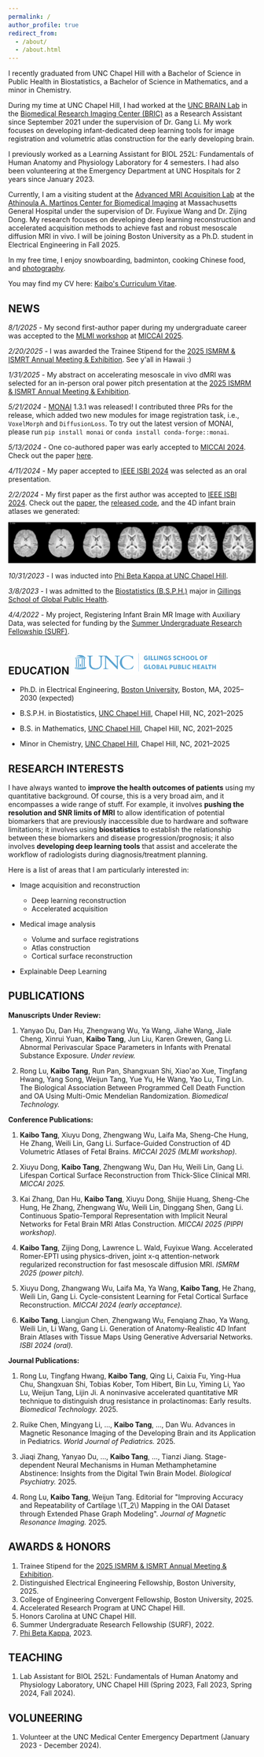 ```yaml
---
permalink: /
author_profile: true
redirect_from: 
  - /about/
  - /about.html
---
```



I recently graduated from UNC Chapel Hill with a Bachelor of Science in Public Health in Biostatistics, a Bachelor of Science in Mathematics, and a minor in Chemistry. 

During my time at UNC Chapel Hill, I had worked at the [UNC BRAIN Lab](https://bbm.web.unc.edu/) 
in the [Biomedical Research Imaging Center (BRIC)](https://www.med.unc.edu/bric/) as a Research Assistant
since September 2021 under the supervision of Dr. Gang Li. 
My work focuses on developing infant-dedicated deep learning tools for image registration and volumetric atlas construction for the early developing brain.

I previously worked as a Learning Assistant for BIOL 252L: Fundamentals of Human Anatomy and Physiology Laboratory for 4 semesters. 
I had also been volunteering at the Emergency Department at UNC Hospitals for 2 years since January 2023.

Currently, I am a visiting student at the [Advanced MRI Acquisition Lab](https://mriacq-lab.martinos.org) at the [Athinoula A. Martinos Center for Biomedical Imaging](https://www.martinos.org) at Massachusetts General Hospital under the supervision of Dr. Fuyixue Wang and Dr. Zijing Dong.
My research focuses on developing deep learning reconstruction and accelerated acquisition methods to achieve fast and robust mesoscale diffusion MRI in vivo. 
I will be joining Boston University as a Ph.D. student in Electrical Engineering in Fall 2025.

In my free time, I enjoy snowboarding, badminton, cooking Chinese food, and [photography](https://kvttt.myportfolio.com/).

You may find my CV here: [Kaibo's Curriculum Vitae](/files/Kaibo_Tang_CV.pdf).


NEWS
----

*8/1/2025* - My second first-author paper during my undergraduate career was accepted to the [MLMI workshop](https://sites.google.com/view/mlmi2025/) at [MICCAI 2025](https://conferences.miccai.org/2025/).

*2/20/2025* - I was awarded the Trainee Stipend for the [2025 ISMRM & ISMRT Annual Meeting & Exhibition](https://www.ismrm.org/25m/). See y'all in Hawaii :)

*1/31/2025* - My abstract on accelerating mesoscale in vivo dMRI was selected for an in-person oral power pitch presentation at the [2025 ISMRM & ISMRT Annual Meeting & Exhibition](https://www.ismrm.org/25m/).

*5/21/2024* - [MONAI](https://monai.io/) 1.3.1 was released! I contributed three PRs for the release, 
              which added two new modules for image registration task, i.e., `VoxelMorph` and `DiffusionLoss`.
              To try out the latest version of MONAI, please run `pip install monai` or `conda install conda-forge::monai`.

*5/13/2024* - One co-authored paper was early accepted to [MICCAI 2024](https://conferences.miccai.org/2024/en/). 
Check out the paper [here](https://link.springer.com/chapter/10.1007/978-3-031-72104-5_21).

*4/11/2024* - My paper accepted to [IEEE ISBI 2024](https://biomedicalimaging.org/2024/) was selected as an oral presentation.

*2/2/2024* - My first paper as the first author was accepted to [IEEE ISBI 2024](https://biomedicalimaging.org/2024/). 
Check out the [paper](https://doi.org/10.1109/ISBI56570.2024.10635754), the [released code](https://github.com/kvttt/4DInfantAtlas), and the 4D infant brain atlases we generated:

![4D Infant Brain Atlases](/images/atlas.jpg)

*10/31/2023* - I was inducted into 
[Phi Beta Kappa at UNC Chapel Hill](https://uncnews.unc.edu/2023/10/31/259-students-inducted-into-phi-beta-kappa-at-unc-chapel-hill/).

*3/8/2023* - I was admitted to the [Biostatistics (B.S.P.H.)](https://sph.unc.edu/bios/biostatistics/) major 
in [Gillings School of Global Public Health](https://sph.unc.edu/).

*4/4/2022* - My project, Registering Infant Brain MR Image with Auxiliary Data, 
was selected for funding by the [Summer Undergraduate Research Fellowship (SURF)](https://our.unc.edu/fund/surf/).

EDUCATION <img src="/images/Gillings-S.png" width="300"/> 
---------
* Ph.D. in Electrical Engineering, [Boston University](https://www.bu.edu/eng/academics/departments-and-divisions/electrical-and-computer-engineering/), Boston, MA, 2025–2030 (expected)

* B.S.P.H. in Biostatistics, [UNC Chapel Hill](https://sph.unc.edu/bios/biostatistics/), Chapel Hill, NC, 2021–2025

* B.S. in Mathematics, [UNC Chapel Hill](https://math.unc.edu/), Chapel Hill, NC, 2021–2025

* Minor in Chemistry, [UNC Chapel Hill](https://chem.unc.edu/), Chapel Hill, NC, 2021–2025


RESEARCH INTERESTS
------------------

I have always wanted to **improve the health outcomes of patients** using my quantitative background. 
Of course, this is a very broad aim, and it encompasses a wide range of stuff.
For example, it involves **pushing the resolution and SNR limits of MRI** to allow identification of potential biomarkers that are previously inaccessible due to hardware and software limitations;
it involves using **biostatistics** to establish the relationship between these biomarkers and disease progression/prognosis;
it also involves **developing deep learning tools** that assist and accelerate the workflow of radiologists during diagnosis/treatment planning.

Here is a list of areas that I am particularly interested in:

* Image acquisition and reconstruction
  * Deep learning reconstruction
  * Accelerated acquisition

* Medical image analysis 
  * Volume and surface registrations
  * Atlas construction
  * Cortical surface reconstruction

* Explainable Deep Learning


PUBLICATIONS
------------

**Manuscripts Under Review:**
1. Yanyao Du, Dan Hu, Zhengwang Wu, Ya Wang, Jiahe Wang, Jiale Cheng, Xinrui Yuan, **Kaibo Tang**, Jun Liu, Karen Grewen, Gang Li. 
Abnormal Perivascular Space Parameters in Infants with Prenatal Substance Exposure. 
*Under review.*

2. Rong Lu, **Kaibo Tang**, Run Pan, Shangxuan Shi, Xiao'ao Xue, Tingfang Hwang, Yang Song, Weijun Tang, Yue Yu, He Wang, Yao Lu, Ting Lin. 
The Biological Association Between Programmed Cell Death Function and OA Using Multi-Omic Mendelian Randomization. 
*Biomedical Technology.*

**Conference Publications:**

1. **Kaibo Tang**, Xiuyu Dong, Zhengwang Wu, Laifa Ma, Sheng-Che Hung, He Zhang, Weili Lin, Gang Li.
Surface-Guided Construction of 4D Volumetric Atlases of Fetal Brains.
*MICCAI 2025 (MLMI workshop).*

2. Xiuyu Dong, **Kaibo Tang**, Zhengwang Wu, Dan Hu, Weili Lin, Gang Li. 
Lifespan Cortical Surface Reconstruction from Thick-Slice Clinical MRI. 
*MICCAI 2025.*

3. Kai Zhang, Dan Hu, **Kaibo Tang**, Xiuyu Dong, Shijie Huang, Sheng-Che Hung, He Zhang, Zhengwang Wu, Weili Lin, Dinggang Shen, Gang Li. 
Continuous Spatio-Temporal Representation with Implicit Neural Networks for Fetal Brain MRI Atlas Construction. 
*MICCAI 2025 (PIPPI workshop).*

4. **Kaibo Tang**, Zijing Dong, Lawrence L. Wald, Fuyixue Wang. 
Accelerated Romer-EPTI using physics-driven, joint x-q attention-network regularized reconstruction for fast mesoscale diffusion MRI.
*ISMRM 2025 (power pitch).*

5. Xiuyu Dong, Zhangwang Wu, Laifa Ma, Ya Wang, **Kaibo Tang**, He Zhang, Weili Lin, Gang Li. 
Cycle-consistent Learning for Fetal Cortical Surface Reconstruction.
*MICCAI 2024 (early acceptance).*

6. **Kaibo Tang**, Liangjun Chen, Zhengwang Wu, Fenqiang Zhao, Ya Wang, Weili Lin, Li Wang, Gang Li. 
Generation of Anatomy-Realistic 4D Infant Brain Atlases with Tissue Maps Using Generative Adversarial Networks. 
*ISBI 2024 (oral).*

**Journal Publications:**

1. Rong Lu, Tingfang Hwang, **Kaibo Tang**, Qing Li, Caixia Fu, Ying-Hua Chu, Shangxuan Shi, Tobias Kober, Tom Hibert, Bin Lu, Yiming Li, Yao Lu, Weijun Tang, Lijin Ji.
A noninvasive accelerated quantitative MR technique to distinguish drug resistance in prolactinomas: Early results.
*Biomedical Technology.* 2025.

1. Ruike Chen, Mingyang Li, ..., **Kaibo Tang**, ..., Dan Wu. 
Advances in Magnetic Resonance Imaging of the Developing Brain and its Application in Pediatrics. 
*World Journal of Pediatrics.* 2025.

1. Jiaqi Zhang, Yanyao Du, ..., **Kaibo Tang**, ..., Tianzi Jiang. 
Stage-dependent Neural Mechanisms in Human Methamphetamine Abstinence: Insights from the Digital Twin Brain Model. 
*Biological Psychiatry.* 2025.

2. Rong Lu, **Kaibo Tang**, Weijun Tang. 
Editorial for "Improving Accuracy and Repeatability of Cartilage \\(T_2\\) Mapping in the OAI Dataset through Extended Phase Graph Modeling". 
*Journal of Magnetic Resonance Imaging.* 2025.


AWARDS & HONORS
---------------

1. Trainee Stipend for the [2025 ISMRM & ISMRT Annual Meeting & Exhibition](https://www.ismrm.org/25m/).
2. Distinguished Electrical Engineering Fellowship, Boston University, 2025.
3. College of Engineering Convergent Fellowship, Boston University, 2025.
4. Accelerated Research Program at UNC Chapel Hill.
5. Honors Carolina at UNC Chapel Hill.
6. Summer Undergraduate Research Fellowship (SURF), 2022.
7. [Phi Beta Kappa](https://uncnews.unc.edu/2023/10/31/259-students-inducted-into-phi-beta-kappa-at-unc-chapel-hill/), 2023.


TEACHING
--------

1. Lab Assistant for BIOL 252L: Fundamentals of Human Anatomy and Physiology Laboratory, UNC Chapel Hill (Spring 2023, Fall 2023, Spring 2024, Fall 2024).


VOLUNEERING
-----------

1. Volunteer at the UNC Medical Center Emergency Department (January 2023 - December 2024).
